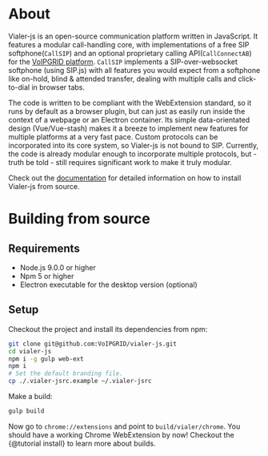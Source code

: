# About
Vialer-js is an open-source communication platform written in JavaScript. It
features a modular call-handling core, with implementations of a free SIP
softphone(`CallSIP`) and an optional proprietary calling API(`CallConnectAB`)
for the [VoIPGRID platform](https://voipgrid.nl/). `CallSIP` implements a
SIP-over-websocket softphone (using SIP.js) with all features you would expect
from a softphone like on-hold, blind & attended transfer, dealing with multiple
calls and click-to-dial in browser tabs.

The code is written to be compliant with the WebExtension standard, so it runs
by default as a browser plugin, but can just as easily run inside the context of
a webpage or an Electron container. Its simple data-orientated design
(Vue/Vue-stash) makes it a breeze to implement new features for multiple
platforms at a very fast pace. Custom protocols can be incorporated into its
core system, so Vialer-js is not bound to SIP. Currently, the code is already
modular enough to incorporate multiple protocols, but - truth be told - still
requires significant work to make it truly modular.

Check out the [documentation](https://voipgrid.github.io/vialer-js/)
for detailed information on how to install Vialer-js from source.

# Building from source
## Requirements
* Node.js 9.0.0 or higher
* Npm 5 or higher
* Electron executable for the desktop version (optional)

## Setup
Checkout the project and install its dependencies from npm:
```bash
git clone git@github.com:VoIPGRID/vialer-js.git
cd vialer-js
npm i -g gulp web-ext
npm i
# Set the default branding file.
cp ./.vialer-jsrc.example ~/.vialer-jsrc
```

Make a build:
```bash
gulp build
```

Now go to `chrome://extensions` and point to `build/vialer/chrome`. You should
have a working Chrome WebExtension by now! Checkout the {@tutorial install} to
learn more about builds.
